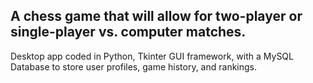 ## A chess game that will allow for two-player or single-player vs. computer matches.

Desktop app coded in Python, Tkinter GUI framework, with a MySQL Database to store user profiles, game history, and rankings.
